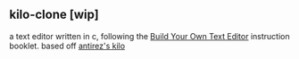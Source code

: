 ## kilo-clone [wip]

a text editor written in c, following the [Build Your Own Text Editor](https://viewsourcecode.org/snaptoken/kilo/index.html) instruction booklet. based off [antirez's kilo](http://github.com/antirez/kilo)
